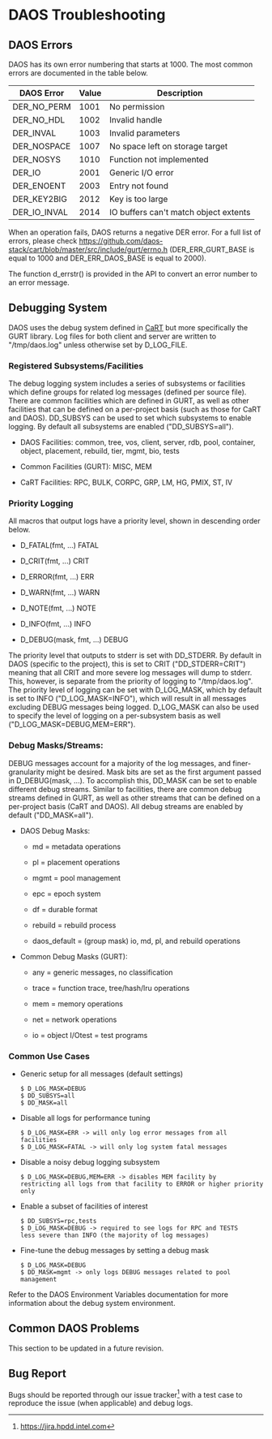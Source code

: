 # DAOS Troubleshooting## DAOS ErrorsDAOS has its own error numbering that starts at 1000. The most commonerrors are documented in the table below.|DAOS Error|Value|Description|-|-|-||DER_NO_PERM|1001|No permission|DER_NO_HDL|1002|Invalid handle|DER_INVAL|1003|Invalid parameters|DER_NOSPACE|1007|No space left on storage target|DER_NOSYS|1010|Function not implemented|DER_IO|2001|Generic I/O error|DER_ENOENT|2003|Entry not found|DER_KEY2BIG|2012|Key is too large|DER_IO_INVAL|2014|IO buffers can't match object extentsWhen an operation fails, DAOS returns a negative DER error. For a fulllist of errors, please check<https://github.com/daos-stack/cart/blob/master/src/include/gurt/errno.h>(DER_ERR_GURT_BASE is equal to 1000 and DER_ERR_DAOS_BASE is equalto 2000).The function d_errstr() is provided in the API to convert an errornumber to an error message.## Debugging SystemDAOS uses the debug system defined in[CaRT](https://github.com/daos-stack/cart) but more specifically theGURT library. Log files for both client and server are written to"/tmp/daos.log" unless otherwise set by D_LOG_FILE.### Registered Subsystems/FacilitiesThe debug logging system includes a series of subsystems or facilitieswhich define groups for related log messages (defined per source file).There are common facilities which are defined in GURT, as well as otherfacilities that can be defined on a per-project basis (such as those forCaRT and DAOS). DD_SUBSYS can be used to set which subsystems to enablelogging. By default all subsystems are enabled ("DD_SUBSYS=all").-   DAOS Facilities:    common, tree, vos, client, server, rdb, pool, container, object,    placement, rebuild, tier, mgmt, bio, tests-   Common Facilities (GURT):    MISC, MEM-   CaRT Facilities:    RPC, BULK, CORPC, GRP, LM, HG, PMIX, ST, IV### Priority LoggingAll macros that output logs have a priority level, shown in descendingorder below.-   D_FATAL(fmt, ...) FATAL-   D_CRIT(fmt, ...) CRIT-   D_ERROR(fmt, ...) ERR-   D_WARN(fmt, ...) WARN-   D_NOTE(fmt, ...) NOTE-   D_INFO(fmt, ...) INFO-   D_DEBUG(mask, fmt, ...) DEBUGThe priority level that outputs to stderr is set with DD_STDERR. Bydefault in DAOS (specific to the project), this is set to CRIT("DD_STDERR=CRIT") meaning that all CRIT and more severe log messageswill dump to stderr. This, however, is separate from the priority oflogging to "/tmp/daos.log". The priority level of logging can be setwith D_LOG_MASK, which by default is set to INFO("D_LOG_MASK=INFO"), which will result in all messages excluding DEBUGmessages being logged. D_LOG_MASK can also be used to specify thelevel of logging on a per-subsystem basis as well("D_LOG_MASK=DEBUG,MEM=ERR").### Debug Masks/Streams:DEBUG messages account for a majority of the log messages, andfiner-granularity might be desired. Mask bits are set as the firstargument passed in D_DEBUG(mask, ...). To accomplish this, DD_MASK canbe set to enable different debug streams. Similar to facilities, thereare common debug streams defined in GURT, as well as other streams thatcan be defined on a per-project basis (CaRT and DAOS). All debug streamsare enabled by default ("DD_MASK=all").-   DAOS Debug Masks:    -   md = metadata operations    -   pl = placement operations    -   mgmt = pool management    -   epc = epoch system    -   df = durable format    -   rebuild = rebuild process    -   daos_default = (group mask) io, md, pl, and rebuild operations-   Common Debug Masks (GURT):    -   any = generic messages, no classification    -   trace = function trace, tree/hash/lru operations    -   mem = memory operations    -   net = network operations    -   io = object I/Otest = test programs### Common Use Cases-   Generic setup for all messages (default settings)        $ D_LOG_MASK=DEBUG        $ DD_SUBSYS=all        $ DD_MASK=all-   Disable all logs for performance tuning        $ D_LOG_MASK=ERR -> will only log error messages from all facilities        $ D_LOG_MASK=FATAL -> will only log system fatal messages-   Disable a noisy debug logging subsystem        $ D_LOG_MASK=DEBUG,MEM=ERR -> disables MEM facility by         restricting all logs from that facility to ERROR or higher priority only-   Enable a subset of facilities of interest        $ DD_SUBSYS=rpc,tests        $ D_LOG_MASK=DEBUG -> required to see logs for RPC and TESTS        less severe than INFO (the majority of log messages)-   Fine-tune the debug messages by setting a debug mask        $ D_LOG_MASK=DEBUG        $ DD_MASK=mgmt -> only logs DEBUG messages related to pool        managementRefer to the DAOS Environment Variables documentation formore information about the debug system environment.## Common DAOS ProblemsThis section to be updated in a future revision.## Bug ReportBugs should be reported through our issue tracker[^1] with a test caseto reproduce the issue (when applicable) and debuglogs.[^1]: https://jira.hpdd.intel.com